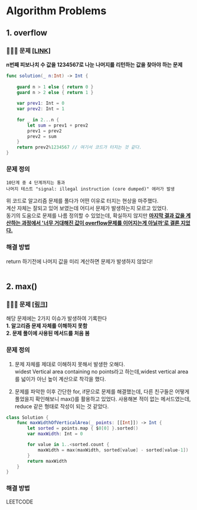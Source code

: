 # Algorithm Problems

## 1. overflow
### 👷🏻‍♂️ 문제 [[LINK]](https://leetcode.com/problems/n-th-tribonacci-number/description/)
**n번째 피보나치 수 값을 1234567로 나눈 나머지를 리턴하는 값을 찾아야 하는 문제**<br>
```swift
func solution(_ n:Int) -> Int {
    
    guard n > 1 else { return 0 }
    guard n > 2 else { return 1 }
    
    var prev1: Int = 0
    var prev2: Int = 1
    
    for _ in 2...n {
        let sum = prev1 + prev2
        prev1 = prev2
        prev2 = sum
    }
    return prev2%1234567 // 여기서 코드가 터지는 것 같다. 
}
```
### 문제 정의
    10단계 중 4 단계까지는 통과
    나머지 테스트 "signal: illegal instruction (core dumped)" 에러가 발생

위 코드로 알고리즘 문제를 풀다가 어떤 이유로 터지는 현상을 마주했다.<br>
계산 자체는 잘되고 있어 보였는데 어디서 문제가 발생하는지 모르고 있었다.<br>
동기의 도움으로 문제를 나름 정의할 수 있었는데, 확실하지 않지만 <u>**마지막 결과 값을 계산하는 과정에서 '너무 거대해진 값이 overflow문제를 이어지는게 아닐까'로 결론 지었다.**</u>

### 해결 방법
return 하기전에 나머지 값을 미리 계산하면 문제가 발생하지 않았다!
<br><br>
## 2. max()
### 👷🏻‍♂️ 문제 [[링크]](https://leetcode.com/problems/widest-vertical-area-between-two-points-containing-no-points/description/)
해당 문제에는 2가지 이슈가 발생하여 기록한다<br>
**1. 알고리즘 문제 자체를 이해하지 못함**<br>
**2. 문제 풀이에 사용된 메서드를 처음 봄**
### 문제 정의
1. 문제 자체를 제대로 이해하지 못해서 발생한 오해다.<br>
widest Vertical area containing no points라고 하는데,widest vertical area를 넓이가 아닌 높이 계산으로 착각을 했다.

2. 문제를 파악한 이후 간단한 for, if문으로 문제를 해결했는데, 다른 친구들은 어떻게 풀었을지 확인해보니 max()를 활용하고 있었다. 사용해본 적이 없는 메서드였는데, reduce 같은 형태로 작성이 되는 것 같았다.

```swift
class Solution {
    func maxWidthOfVerticalArea(_ points: [[Int]]) -> Int {
        let sorted = points.map { $0[0] }.sorted()
        var maxWidth: Int = 0

        for value in 1..<sorted.count {
            maxWidth = max(maxWidth, sorted[value] - sorted[value-1])
        }
        return maxWidth
    }
}
```

### 해결 방법
LEETCODE